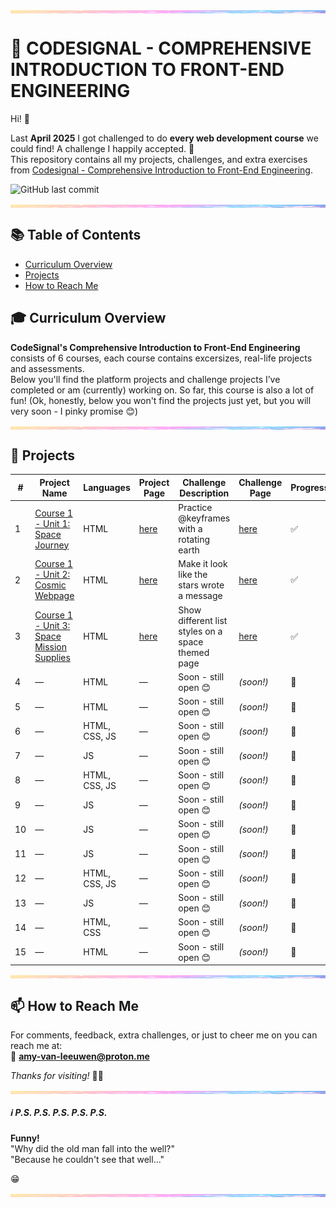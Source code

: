 <img src="assets/pastel-banner.jpg" alt="Pastel Prism Banner" width="100%" height="5" style="display:block; margin:16px 0;" />

# 🚀 CODESIGNAL - COMPREHENSIVE INTRODUCTION TO FRONT-END ENGINEERING

Hi! 👋

Last **April 2025** I got challenged to do **every web development course** we could find! A challenge I happily accepted. 🎉  
This repository contains all my projects, challenges, and extra exercises from [Codesignal - Comprehensive Introduction to Front-End Engineering](https://codesignal.com/learn/paths/comprehensive-introduction-to-front-end-engineering).

![GitHub last commit](https://img.shields.io/github/last-commit/PastelPrism/codesignal-comprehensive-introduction-to-front-end-engineering)

<img src="assets/pastel-banner.jpg" alt="Pastel Prism Banner" width="100%" height="5" style="display:block; margin:16px 0;" />

## 📚 Table of Contents
- [Curriculum Overview](#-curriculum-overview)
- [Projects](#projects)
- [How to Reach Me](#-how-to-reach-me)


## 🎓 Curriculum Overview

**CodeSignal's Comprehensive Introduction to Front-End Engineering** consists of 6 courses, each course contains excersizes, real-life projects and assessments.  
Below you'll find the platform projects and challenge projects I’ve completed or am (currently) working on. So far, this course is also a lot of fun! 
(Ok, honestly, below you won't find the projects just yet, but you will very soon - I pinky promise 😊)

<img src="assets/pastel-banner.jpg" alt="Pastel Prism Banner" width="100%" height="5" style="display:block; margin:16px 0;" />

## 📁 Projects

| #  | Project Name                                                                 | Languages         | Project Page                                                                 | Challenge Description                        | Challenge Page                                                                 | Progress |
|----|------------------------------------------------------------------------------|-------------------|------------------------------------------------------------------------------|----------------------------------------------|-------------------------------------------------------------------------------|----------|
| 1  | [Course 1 - Unit 1: Space Journey](https://github.com/PastelPrism/codesignal-comprehensive-introduction-to-front-end-engineering/tree/main/c1-unit1-space-journey) | HTML              | [here](https://pastelprism.github.io/codesignal-comprehensive-introduction-to-front-end-engineering/c1-unit1-space-journey/)           | Practice @keyframes with a rotating earth     | [here](https://pastelprism.github.io/codesignal-comprehensive-introduction-to-front-end-engineering/c1-unit1-space-journey/extra/)     | ✅       |
| 2  | [Course 1 - Unit 2: Cosmic Webpage](https://github.com/PastelPrism/codesignal-comprehensive-introduction-to-front-end-engineering/tree/main/c1-unit2-cosmic-webpage/) | HTML              | [here](https://pastelprism.github.io/codesignal-comprehensive-introduction-to-front-end-engineering/c1-unit2-cosmic-webpage/)          | Make it look like the stars wrote a message    | [here](https://pastelprism.github.io/codesignal-comprehensive-introduction-to-front-end-engineering/c1-unit2-cosmic-webpage/extra/)     | ✅       |
| 3  | [Course 1 - Unit 3: Space Mission Supplies](https://github.com/PastelPrism/codesignal-comprehensive-introduction-to-front-end-engineering/tree/main/c1-unit3-space-mission-supplies) | HTML         | [here](https://pastelprism.github.io/codesignal-comprehensive-introduction-to-front-end-engineering/c1-unit3-space-mission-supplies/)   | Show different list styles on a space themed page | [here](https://pastelprism.github.io/codesignal-comprehensive-introduction-to-front-end-engineering/c1-unit3-space-mission-supplies/extra/)      | ✅       |
| 4  | —                                                                            | HTML              | —                                                                            | Soon - still open 😊                             | _(soon!)_                                                                | 🚧       |
| 5  | —                                                                            | HTML              | —                                                                            | Soon - still open 😊                             | _(soon!)_                                                                | 🚧       |
| 6  | —                                                                            | HTML, CSS, JS     | —                                                                            | Soon - still open 😊                             | _(soon!)_                                                                | 🚧       |
| 7  | —                                                                            | JS                | —                                                                            | Soon - still open 😊                             | _(soon!)_                                                                | 🚧       |
| 8  | —                                                                            | HTML, CSS, JS     | —                                                                            | Soon - still open 😊                             | _(soon!)_                                                                | 🚧       |
| 9  | —                                                                            | JS                | —                                                                            | Soon - still open 😊                             | _(soon!)_                                                                | 🚧       |
| 10 | —                                                                            | JS                | —                                                                            | Soon - still open 😊                             | _(soon!)_                                                                | 🚧       |
| 11 | —                                                                            | JS                | —                                                                            | Soon - still open 😊                             | _(soon!)_                                                                | 🚧       |
| 12 | —                                                                            | HTML, CSS, JS     | —                                                                            | Soon - still open 😊                             | _(soon!)_                                                                | 🚧       |
| 13 | —                                                                            | JS                | —                                                                            | Soon - still open 😊                             | _(soon!)_                                                                | 🚧       |
| 14 | —                                                                            | HTML, CSS         | —                                                                            | Soon - still open 😊                             | _(soon!)_                                                                | 🚧       |
| 15 | —                                                                            | HTML              | —                                                                            | Soon - still open 😊                             | _(soon!)_                                                                | 🚧       |

<img src="assets/pastel-banner.jpg" alt="Pastel Prism Banner" width="100%" height="5" style="display:block; margin:16px 0;" />

## 📫 How to Reach Me

For comments, feedback, extra challenges, or just to cheer me on you can reach me at:  
📩 **[amy-van-leeuwen@proton.me](mailto:amy-van-leeuwen@proton.me)**


_Thanks for visiting!_ 👋😊
<img src="assets/pastel-banner.jpg" alt="Pastel Prism Banner" width="100%" height="5" style="display:block; margin:16px 0;" />

##### ℹ️ _P.S._ _P.S._ _P.S._ _P.S._ _P.S._ ######
**Funny!**  
"Why did the old man fall into the well?"   
"Because he couldn't see that well..."  
  
😁
<img src="assets/pastel-banner.jpg" alt="Pastel Prism Banner" width="100%" height="5" style="display:block; margin:16px 0;" />